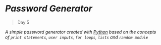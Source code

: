 # _Password Generator_
> Day 5

_A simple password generator created with [Python](https://www.python.org) based on the concepts of `print statements`, `user inputs`, `for loops`, `lists` and `random module`_